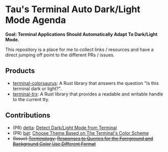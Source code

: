 # Tau's Terminal Auto Dark/Light Mode Agenda

**Goal: Terminal Applications Should Automatically Adapt To Dark/Light Mode.**

This repository is a place for me to collect links / resources and have a direct
jumping off point to the different PRs / issues.

## Products
* [terminal-colorsaurus]: A Rust library that answers the question "Is this terminal dark or light?".
* [terminal-trx]: A Rust library that provides a readable and writable handle to the current tty.

## Contributions
* (PR) [delta]: [Detect Dark/Light Mode from Terminal][delta-pr]
* (PR) [bat]: [Choose Theme Based on The Terminal's Color Scheme](https://github.com/sharkdp/bat/pull/2896)
* ~~(Issue) [Terminology]: [Responses to Queries for the Foreground and Background Color Use Different Format][terminology-issue]~~

[bat]: https://github.com/sharkdp/bat
[delta]: https://github.com/dandavison/delta
[delta-pr]: https://github.com/dandavison/delta/pull/1615
[terminal-colorsaurus]: https://github.com/bash/terminal-colorsaurus
[terminal-trx]: https://github.com/bash/terminal-trx
[terminology]: https://git.enlightenment.org/enlightenment/terminology
[terminology-issue]: https://git.enlightenment.org/enlightenment/terminology/issues/14
